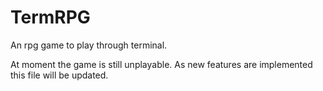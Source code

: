 # TermRPG
An rpg game to play through terminal.

At moment the game is still unplayable.
As new features are implemented this file will be updated.

